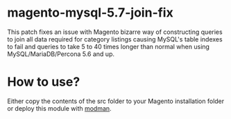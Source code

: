 # magento-mysql-5.7-join-fix
This patch fixes an issue with Magento bizarre way of constructing queries to join all data required for category listings causing MySQL's table indexes to fail and queries to take 5 to 40 times longer than normal when using MySQL/MariaDB/Percona 5.6 and up.

# How to use?
Either copy the contents of the src folder to your Magento installation folder or deploy this module with [modman](https://github.com/colinmollenhour/modman).
